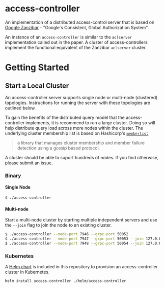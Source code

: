 # access-controller

An implementation of a distributed access-control server that is based on [Google Zanzibar](https://research.google/pubs/pub48190/) - "Google's Consistent, Global Authorization System".

An instance of an `access-controller` is similar to the `aclserver` implementation called out in the paper. A cluster of access-controllers implement the functional equivalent of the Zanzibar `aclserver` cluster.

# Getting Started

## Start a Local Cluster
An access-controller server supports single node or multi-node (clustered) topologies. Instructions for running the server with these topologies are outlined below.

To gain the benefits of the distributed query model that the access-controller implements, it is recommend to run a large cluster. Doing so will help distribute query load across more nodes within the cluster. The underlying cluster membership list is based on Hashicorp's [`memberlist`](https://github.com/hashicorp/memberlist)

> a library that manages cluster membership and member failure detection using a gossip based protocol.

A cluster should be able to suport hundreds of nodes. If you find otherwise, please submit an issue.

### Binary

#### Single Node
```bash
$ ./access-controller
```

#### Multi-node
Start a multi-node cluster by starting multiple independent servers and use the `--join` flag
to join the node to an existing cluster.

```bash
$ ./access-controller --node-port 7946 --grpc-port 50052
$ ./access-controller --node-port 7947 --grpc-port 50053 --join 127.0.0.1:7946
$ ./access-controller --node-port 7948 --grpc-port 50054 --join 127.0.0.1:7947
```

### Kubernetes
A [Helm chart](./helm/access-controller) is included in this repository to provision an access-controller cluster in Kubernetes.

```bash
helm install access-controller ./helm/access-controller
```